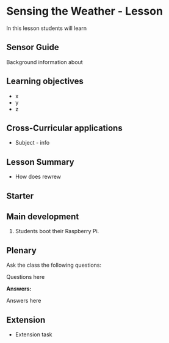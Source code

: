 #  Sensing the Weather - <sensor> Lesson

In this lesson students will learn 

## Sensor Guide

Background information about

## Learning objectives

- x
- y
- z

## Cross-Curricular applications

- Subject - info

## Lesson Summary

- How does rewrew 

## Starter



## Main development

1. Students boot their Raspberry Pi. 


## Plenary

Ask the class the following questions:

Questions here

**Answers:**

Answers here


## Extension

- Extension task
